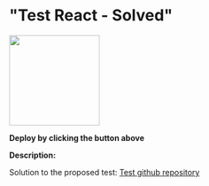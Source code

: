 # "Test React - Solved"

[<img src="https://www.netlify.com/img/deploy/button.svg" width="163px" />](https://testreactsolved.netlify.app/)

**Deploy by clicking the button above**

**Description:**

Solution to the proposed test: 
[Test github repository](https://github.com/FacuCarbon/test-react)